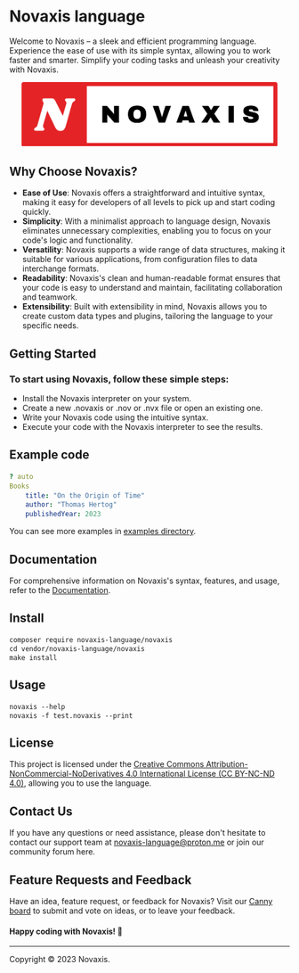# Novaxis language
Welcome to Novaxis – a sleek and efficient programming language. Experience the ease of use with its simple syntax, allowing you to work faster and smarter. Simplify your coding tasks and unleash your creativity with Novaxis.

<p align=center>
	<img src="images/short-name-part-border-10.png" width=460>
</p>

## Why Choose Novaxis?
- **Ease of Use**: Novaxis offers a straightforward and intuitive syntax, making it easy for developers of all levels to pick up and start coding quickly.
- **Simplicity**: With a minimalist approach to language design, Novaxis eliminates unnecessary complexities, enabling you to focus on your code's logic and functionality.
- **Versatility**: Novaxis supports a wide range of data structures, making it suitable for various applications, from configuration files to data interchange formats.
- **Readability**: Novaxis's clean and human-readable format ensures that your code is easy to understand and maintain, facilitating collaboration and teamwork.
- **Extensibility**: Built with extensibility in mind, Novaxis allows you to create custom data types and plugins, tailoring the language to your specific needs.


## Getting Started
### To start using Novaxis, follow these simple steps:
- Install the Novaxis interpreter on your system.
- Create a new .novaxis or .nov or .nvx file or open an existing one.
- Write your Novaxis code using the intuitive syntax.
- Execute your code with the Novaxis interpreter to see the results.

## Example code

```YAML
? auto
Books
	title: "On the Origin of Time"
	author: "Thomas Hertog"
	publishedYear: 2023
```
You can see more examples in [examples directory](examples/).

## Documentation
For comprehensive information on Novaxis's syntax, features, and usage, refer to the [Documentation](https://novaxis-organization.gitbook.io/novaxis-documentation).

## Install
```Shell
composer require novaxis-language/novaxis
cd vendor/novaxis-language/novaxis
make install
```

## Usage
```
novaxis --help
novaxis -f test.novaxis --print
```

## License

This project is licensed under the [Creative Commons Attribution-NonCommercial-NoDerivatives 4.0 International License (CC BY-NC-ND 4.0)](LICENSE), allowing you to use the language.

## Contact Us

If you have any questions or need assistance, please don't hesitate to contact our support team at [novaxis-language@proton.me](mailto:novaxis-language@proton.me) or join our community forum here.

## Feature Requests and Feedback

Have an idea, feature request, or feedback for Novaxis? Visit our [Canny board](https://novaxis-language.canny.io/novaxis) to submit and vote on ideas, or to leave your feedback.

#### Happy coding with Novaxis! 🚀

---

Copyright © 2023 Novaxis.